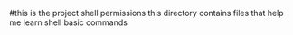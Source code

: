 #this is the project shell permissions
this directory contains files that help me learn shell basic commands
